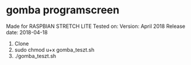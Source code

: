 # gomba programscreen
Made for RASPBIAN STRETCH LITE
Tested on:
Version:	April 2018
Release date:	2018-04-18

1. Clone
2. sudo chmod u+x gomba_teszt.sh
3. ./gomba_teszt.sh